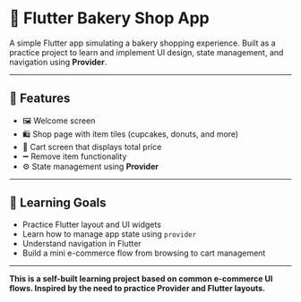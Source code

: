 # 🧁 Flutter Bakery Shop App

A simple Flutter app simulating a bakery shopping experience. Built as a practice project to learn and implement UI design, state management, and navigation using **Provider**.

---

## 📱 Features

- 🖼️ Welcome screen
- 🛍️ Shop page with item tiles (cupcakes, donuts, and more)
- 🛒 Cart screen that displays total price
- ➖ Remove item functionality
- ⚙️ State management using **Provider**

---
<!-- 
## 📸 Screenshots

> _(Add your screenshots here if available!)_

--- -->

## 🧠 Learning Goals

- Practice Flutter layout and UI widgets
- Learn how to manage app state using `provider`
- Understand navigation in Flutter
- Build a mini e-commerce flow from browsing to cart management

---

**This is a self-built learning project based on common e-commerce UI flows. Inspired by the need to practice Provider and Flutter layouts.**
